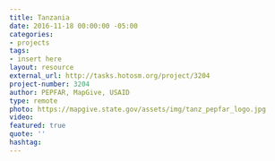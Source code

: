 ```yaml
---
title: Tanzania
date: 2016-11-18 00:00:00 -05:00
categories:
- projects
tags:
- insert here
layout: resource
external_url: http://tasks.hotosm.org/project/3204
project-number: 3204
author: PEPFAR, MapGive, USAID
type: remote
photo: https://mapgive.state.gov/assets/img/tanz_pepfar_logo.jpg
video: 
featured: true
quote: ''
hashtag: 
---
```


